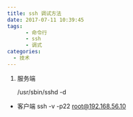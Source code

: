 ```yaml
---
title: ssh 调试方法
date: 2017-07-11 10:39:45
tags:
      - 命令行
      - ssh
      - 调式
categories:
  - 技术
---
```

1. 服务端

      /usr/sbin/sshd -d

-  客户端
      ssh -v -p22 root@192.168.56.10
